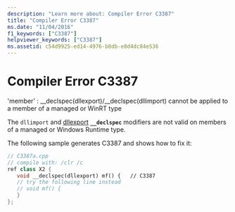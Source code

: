 ```yaml
---
description: "Learn more about: Compiler Error C3387"
title: "Compiler Error C3387"
ms.date: "11/04/2016"
f1_keywords: ["C3387"]
helpviewer_keywords: ["C3387"]
ms.assetid: c54d9925-ed14-4976-b8db-e8d4dc84e536
---
```

# Compiler Error C3387

'member' : __declspec(dllexport)/\__declspec(dllimport) cannot be applied to a member of a managed or WinRT type

The `dllimport` and [dllexport](../../cpp/dllexport-dllimport.md) **`__declspec`** modifiers are not valid on members of a managed or Windows Runtime type.

The following sample generates C3387 and shows how to fix it:

```cpp
// C3387a.cpp
// compile with: /clr /c
ref class X2 {
   void __declspec(dllexport) mf() {   // C3387
   // try the following line instead
   // void mf() {
   }
};
```
